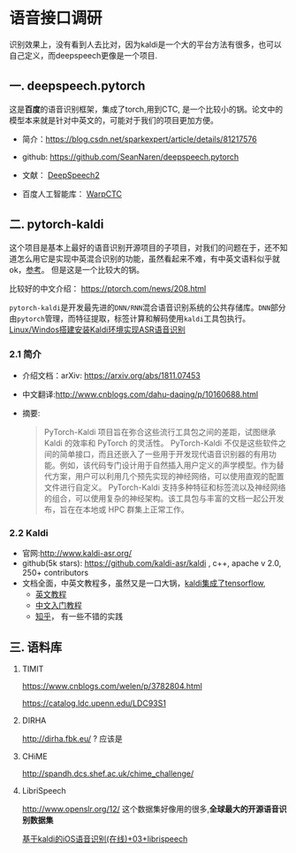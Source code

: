 # 语音接口调研

识别效果上，没有看到人去比对，因为kaldi是一个大的平台方法有很多，也可以自己定义，而deepspeech更像是一个项目.



## 一. deepspeech.pytorch

这是**百度**的语音识别框架，集成了torch,用到CTC, 是一个比较小的锅。论文中的模型本来就是针对中英文的，可能对于我们的项目更加方便。

* 简介：<https://blog.csdn.net/sparkexpert/article/details/81217576>

* github: <https://github.com/SeanNaren/deepspeech.pytorch>

* 文献： [DeepSpeech2](http://arxiv.org/pdf/1512.02595v1.pdf) 

* 百度人工智能库： [WarpCTC](<https://github.com/baidu-research/warp-ctc/blob/master/README.zh_cn.md>) 



## 二. pytorch-kaldi

这个项目是基本上最好的语音识别开源项目的子项目，对我们的问题在于，还不知道怎么用它是实现中英混合识别的功能，虽然看起来不难，有中英文语料似乎就ok，[参考](<https://www.zhihu.com/question/58195901>)。 但是这是一个比较大的锅。

比较好的中文介绍： <https://ptorch.com/news/208.html>

`pytorch-kaldi`是开发最先进的`DNN/RNN`混合语音识别系统的公共存储库。`DNN`部分由`pytorch`管理，而特征提取，标签计算和解码使用`kaldi`工具包执行。[Linux/Windos搭建安装Kaldi环境实现ASR语音识别](https://ptorch.com/news/205.html)



### 2.1 简介

* 介绍文档：arXiv: <https://arxiv.org/abs/1811.07453>

* 中文翻译:<http://www.cnblogs.com/dahu-daqing/p/10160688.html>

* 摘要:

  > PyTorch-Kaldi 项目旨在弥合这些流行工具包之间的差距，试图继承 Kaldi 的效率和 PyTorch 的灵活性。 PyTorch-Kaldi 不仅是这些软件之间的简单接口，而且还嵌入了一些用于开发现代语音识别器的有用功能。例如，该代码专门设计用于自然插入用户定义的声学模型。作为替代方案，用户可以利用几个预先实现的神经网络，可以使用直观的配置文件进行自定义。 PyTorch-Kaldi 支持多种特征和标签流以及神经网络的组合，可以使用复杂的神经架构。该工具包与丰富的文档一起公开发布，旨在在本地或 HPC 群集上正常工作。



### 2.2 Kaldi

* 官网:<http://www.kaldi-asr.org/>
* github(5k stars): <https://github.com/kaldi-asr/kaldi>  , c++, apache v 2.0, 250+ contributors
* 文档全面，中英文教程多，虽然又是一口大锅，[kaldi集成了tensorflow](<https://www.leiphone.com/news/201708/urrFOMJsayLv6MUN.html>), 
  - [英文教程](<http://www.kaldi-asr.org/doc/tutorial.html>)
  - [中文入门教程](<https://blog.csdn.net/m0_38055352/article/details/82416633>)
  - [知乎](<https://www.zhihu.com/topic/20076235/hot>)， 有一些不错的实践



## 三. 语料库

1. TIMIT

   <https://www.cnblogs.com/welen/p/3782804.html>

   <https://catalog.ldc.upenn.edu/LDC93S1>

2. DIRHA

   <http://dirha.fbk.eu/> ? 应该是

3. CHiME

   <http://spandh.dcs.shef.ac.uk/chime_challenge/>

4. LibriSpeech

   <http://www.openslr.org/12/> 这个数据集好像用的很多,**全球最大的开源语音识别数据集**

   [基于kaldi的iOS语音识别(在线)+03+librispeech](https://www.jianshu.com/p/fc1cd9aa9cce)
